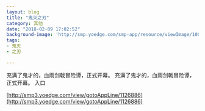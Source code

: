 ```yaml
---
layout: blog
title: "鬼灭之刃"
category: 其他
date: "2018-02-09 17:02:52"
background-image: 'http://smp.yoedge.com/smp-app/resource/viewImage/1002257appline.png'
tags:
- 鬼灭
- 之刃

---
```

充满了鬼才的，血雨剑戟冒险谭，正式开幕。
充满了鬼才的，血雨剑戟冒险谭，正式开幕。
入口

[http://smp3.yoedge.com/view/gotoAppLine/1126886](http://smp3.yoedge.com/view/gotoAppLine/1126886)

        
